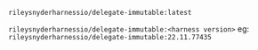 `rileysnyderharnessio/delegate-immutable:latest`

`rileysnyderharnessio/delegate-immutable:<harness version>`
eg: `rileysnyderharnessio/delegate-immutable:22.11.77435`

